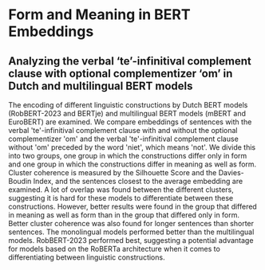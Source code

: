 # Form and Meaning in BERT Embeddings
## Analyzing the verbal ‘te’-infinitival complement clause with optional complementizer ‘om’ in Dutch and multilingual BERT models
The encoding of different linguistic constructions by Dutch BERT models (RobBERT-2023 and BERTje) and multilingual BERT models (mBERT and EuroBERT) are examined. We compare embeddings of sentences with the verbal 'te'-infinitival complement clause with and without the optional complementizer 'om' and the verbal 'te'-infinitival complement clause without 'om' preceded by the word 'niet', which means 'not'. We divide this into two groups, one group in which the constructions differ only in form and one group in which the constructions differ in meaning as well as form. Cluster coherence is measured by the Silhouette Score and the Davies-Boudin Index, and the sentences closest to the average embedding are examined. A lot of overlap was found between the different clusters, suggesting it is hard for these models to differentiate between these constructions. However, better results were found in the group that differed in meaning as well as form than in the group that differed only in form. Better cluster coherence was also found for longer sentences than shorter sentences. The monolingual models performed better than the multilingual models. RobBERT-2023 performed best, suggesting a potential advantage for models based on the RoBERTa architecture when it comes to differentiating between linguistic constructions.
